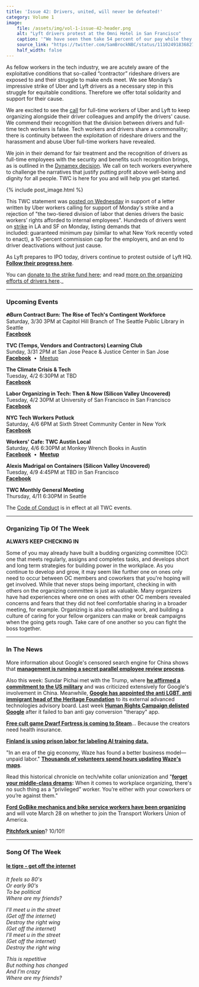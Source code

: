```yaml
---
title: 'Issue 42: Drivers, united, will never be defeated!'
category: Volume 1
image:
    file: /assets/img/vol-1-issue-42-header.png
    alt: "Lyft drivers protest at the Omni Hotel in San Francisco"
    caption: '"We have seen them take 54 percent of our pay while they are worth billions, but never before have they been so callous, so brazen."'
    source_link: "https://twitter.com/SamBrockNBC/status/1110249183682781184"
    half_width: false
---
```


<!-- Content imported from: https://us11.campaign-archive.com/?e=dbff030191&u=194e57c175176cfd13007a197&id=9458838536 -->

As fellow workers in the tech industry, we are acutely aware of the exploitative conditions that so-called “contractor” rideshare drivers are exposed to and their struggle to make ends meet. We see Monday’s impressive strike of Uber and Lyft drivers as a necessary step in this struggle for equitable conditions.&nbsp;Therefore we offer total solidarity and support for their cause.

<!--excerpt-->

We are excited to see the&nbsp;[call](https://onezero.medium.com/an-open-letter-to-uber-we-need-to-do-right-by-our-drivers-81453fad41e1)&nbsp;for full-time workers of Uber and Lyft to keep organizing alongside their driver colleagues and amplify the drivers' cause. We commend their recognition that the division between drivers and full-time tech workers is false. Tech workers and drivers share a commonality; there is continuity between the exploitation of rideshare drivers and the harassment and abuse Uber full-time workers&nbsp;have revealed.

We join in their demand for fair treatment and the recognition of drivers as full-time employees with the security and benefits such recognition brings, as is outlined in the&nbsp;[Dynamex decision](https://www.bloomberg.com/news/articles/2018-05-04/companies-may-need-to-rethink-gig-economy-after-court-ruling). We call on tech workers everywhere to challenge the narratives that justify putting profit above well-being and dignity for all people. TWC is here for you and will help you get started.

{% include post_image.html %}

This TWC statement was [posted on Wednesday](https://medium.com/@techworkersco_79433/in-solidarity-with-drivers-united-and-drivers-everywhere-fighting-for-dignity-42c0f58b9c35) in support of a letter written by Uber workers calling for support of Monday's strike and a rejection of&nbsp;"the two-tiered division of labor that denies drivers the basic workers’ rights afforded to internal employees". Hundreds of drivers went on&nbsp;[strike](https://gizmodo.com/hundreds-turn-out-to-picket-against-uber-amid-25-hour-d-1833553483)&nbsp;in LA and SF on Monday, listing demands that included:&nbsp;guaranteed minimum pay (similar to what New York recently voted to enact), a 10-percent commission cap for the employers, and an end to driver deactivations without just cause.

As Lyft prepares to IPO today, drivers continue to protest&nbsp;outside of Lyft HQ. [**Follow their progress here**](https://www.facebook.com/GigWorkersRising/).
  
You can [donate to the strike fund here](https://drivers-united.org/donate); and read [more on the organizing efforts of drivers here](https://www.theguardian.com/us-news/2019/mar/22/uber-lyft-ipo-drivers-unionize-low-pay-expenses?CMP=Share_iOSApp_Other)._

***

###  Upcoming Events

**🔥Burn Contract Burn: The Rise of Tech's Contingent Workforce**  
Saturday, 3/30 3PM at&nbsp;Capitol Hill Branch of The Seattle Public Library in Seattle  
[**Facebook**](https://www.facebook.com/events/304162906877287/)  

**TVC (Temps, Vendors and Contractors) Learning Club**  
Sunday, 3/31 2PM at San Jose Peace & Justice Center in San Jose  
[**Facebook**](https://www.facebook.com/events/787722754942574/)&nbsp; •&nbsp;&nbsp;[Meetup](https://www.meetup.com/Tech-Workers-Coalition/events/259587090/)  
  
**The Climate Crisis & Tech**  
Tuesday, 4/2 6:30PM at TBD&nbsp;  
[**Facebook**](https://www.facebook.com/events/296156404389221/)  
  
**Labor Organizing in Tech: Then & Now (Silicon Valley Uncovered)**  
Tuesday, 4/2 30PM at University of San Francisco in San Francisco&nbsp;  
[**Facebook**](https://www.facebook.com/events/2297620297228982/)  
  
**NYC Tech Workers Potluck**  
Saturday, 4/6 6PM at Sixth Street Community Center in New York&nbsp;  
[**Facebook**](https://www.facebook.com/events/423252708431308/)  
  
**Workers' Cafe: TWC Austin Local**  
Saturday, 4/6 6:30PM at Monkey Wrench Books in Austin  
**[Facebook](https://www.facebook.com/events/407359446696088/)**&nbsp; •&nbsp; [**Meetup**](https://meetu.ps/e/Gz1jX/3SQcb/f)

**Alexis Madrigal on Containers (Silicon Valley Uncovered)**  
Tuesday, 4/9 4:45PM at TBD in San Francisco  
[**Facebook**](https://www.facebook.com/events/323858001806146/)  
  
**TWC Monthly General Meeting**  
Thursday, 4/11 6:30PM in Seattle

The [Code of Conduct](https://techworkerscoalition.org/community-guide/) is in effect at all TWC events.

***

### Organizing Tip Of The Week

 **ALWAYS KEEP CHECKING IN**  
  
Some of you may already have built a budding organizing committee (OC): one that meets regularly, assigns and completes tasks, and develops short and long term strategies for building power in the workplace. As you continue to develop and grow, it may seem like further one on ones only need to occur between OC members and coworkers that you're hoping will get involved. While that never stops being important, checking in with others on the organizing committee is just as valuable. Many organizers have had experiences where one on ones with other OC members revealed concerns and fears that they did not feel comfortable sharing in a broader meeting, for example. Organizing is also exhausting work, and building a culture of caring for your fellow organizers can make or break campaigns when the going gets rough. Take care of one another so you can fight the boss together. 

***

### In The News

More information about Google's censored search engine for China shows that [**management is running a secret parallel employee review process**](https://theintercept.com/2019/03/27/google-dragonfly-china-review/).  
  
Also this week: Sundar Pichai met with the Trump, where [**he affirmed a commitment to the US military**](https://www.pinknews.co.uk/2019/03/27/google-ai-artificial-intelligence-ethics-board-kay-coles-james/) and was criticized extensively for Google's involvement in China. Meanwhile, [**Google has appointed the anti LGBT, anti immigrant head of the Heritage Foundation**](https://thehill.com/policy/technology/436222-human-rights-campaign-suspends-google-from-corporate-rankings) to its external advanced technologies advisory board. Last week&nbsp;[**Human Rights Campaign delisted Google**](https://mobile.twitter.com/JuliaAngwin/status/1108065919144726528) after it failed to ban anti gay conversion "therapy" app.  
  
[**Free cult game Dwarf Fortress is coming to Steam**](https://waypoint.vice.com/amp/en_us/article/8xypb5/the-dwarf-fortress-creators-werent-in-it-for-money-but-now-they-need-it)... Because the creators need health insurance.  
  
[**Finland is using prison labor for labeling AI training data.**](https://www.theverge.com/2019/3/28/18285572/prison-labor-finland-artificial-intelligence-data-tagging-vainu)  
  
"In an era of the gig economy, Waze has found a better business model—unpaid labor." [**Thousands of volunteers spend hours updating Waze's maps**](https://www.wsj.com/articles/the-internets-most-devoted-volunteers-waze-map-editors-11553096956).  
  
Read this historical chronicle on tech/white collar unionization and "**[forget your middle-class dreams](https://jacobinmag.com/2019/03/middle-class-white-collar-unions-kickstarter):**&nbsp;When it comes to workplace organizing, there's no such thing as a “privileged” worker. You’re either with your coworkers or you’re against them."  
  
[**Ford GoBike mechanics and bike service workers have been organizing**](https://www.sfexaminer.com/the-city/bay-area-ford-gobike-workers-to-unionize/) and will vote March 28 on whether to join the Transport Workers Union of America.  
  
[**Pitchfork union**](https://twitter.com/p4kunion/status/1111629426603761670?s=21)? 10/10!!

***

###  Song Of The Week

#### [le tigre - get off the internet](https://www.youtube.com/watch?v=JsXcocZXGsA)

_It feels so 80's_  
_Or early 90's_  
_To be political_  
_Where are my friends?_  

_I'll meet u in the street_  
_(Get off the internet)_  
_Destroy the right wing_  
_(Get off the internet)_  
_I'll meet u in the street_  
_(Get off the internet)_  
_Destroy the right wing_  

_This is repetitive_  
_But nothing has changed_  
_And I'm crazy_  
_Where are my friends?_  
